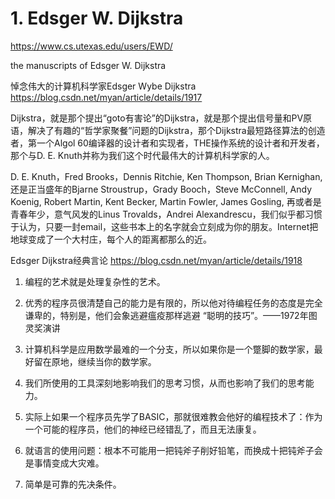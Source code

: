 # 1. Edsger W. Dijkstra




https://www.cs.utexas.edu/users/EWD/




the manuscripts of
Edsger W. Dijkstra





悼念伟大的计算机科学家Edsger Wybe Dijkstra https://blog.csdn.net/myan/article/details/1917

Dijkstra，就是那个提出“goto有害论”的Dijkstra，就是那个提出信号量和PV原语，解决了有趣的“哲学家聚餐”问题的Dijkstra，那个Dijkstra最短路径算法的创造者，第一个Algol 60编译器的设计者和实现者，THE操作系统的设计者和开发者，那个与D. E. Knuth并称为我们这个时代最伟大的计算机科学家的人。


D. E. Knuth，Fred Brooks，Dennis Ritchie, Ken Thompson, Brian Kernighan, 还是正当盛年的Bjarne Stroustrup，Grady Booch，Steve McConnell, Andy Koenig, Robert Martin, Kent Becker, Martin Fowler, James Gosling, 再或者是青春年少，意气风发的Linus Trovalds，Andrei Alexandrescu，我们似乎都习惯于认为，只要一封email，这些书本上的名字就会立刻成为你的朋友。Internet把地球变成了一个大村庄，每个人的距离都那么的近。









Edsger Dijkstra经典言论 https://blog.csdn.net/myan/article/details/1918









1. 编程的艺术就是处理复杂性的艺术。

2. 优秀的程序员很清楚自己的能力是有限的，所以他对待编程任务的态度是完全谦卑的，特别是，他们会象逃避瘟疫那样逃避 “聪明的技巧”。——1972年图灵奖演讲

3. 计算机科学是应用数学最难的一个分支，所以如果你是一个蹩脚的数学家，最好留在原地，继续当你的数学家。

4. 我们所使用的工具深刻地影响我们的思考习惯，从而也影响了我们的思考能力。

5. 实际上如果一个程序员先学了BASIC，那就很难教会他好的编程技术了：作为一个可能的程序员，他们的神经已经错乱了，而且无法康复。

6. 就语言的使用问题：根本不可能用一把钝斧子削好铅笔，而换成十把钝斧子会是事情变成大灾难。

7. 简单是可靠的先决条件。



















































































































































